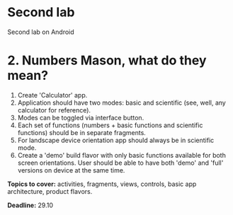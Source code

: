 # Second lab
Second lab on Android

# 2. Numbers Mason, what do they mean?

1. Create 'Calculator' app.
2. Application should have two modes: basic and scientific (see, well, any calculator for reference).
3. Modes can be toggled via interface button.
4. Each set of functions (numbers + basic functions and scientific functions) should be in separate fragments.
5. For landscape device orientation app should always be in scientific mode.
6. Create a 'demo' build flavor with only basic functions available for both screen orientations. User should be able to have both 'demo' and 'full' versions on device at the same time.

**Topics to cover:** activities, fragments, views, controls, basic app architecture, product flavors.

**Deadline:** 29.10
